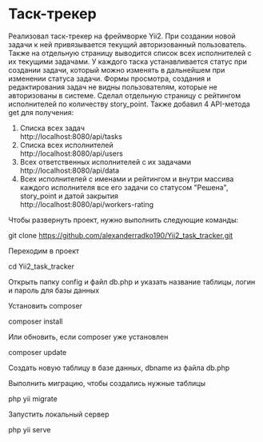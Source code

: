# Таск-трекер

Реализовал таск-трекер на фреймворке Yii2. При создании новой задачи к ней привязывается текущий авторизованный пользователь. Также на отдельную страницу выводится список всех исполнителей с их текущими задачами. У каждого таска устанавливается статус при создании задачи, который можно изменять в дальнейшем при изменении статуса задачи. Формы просмотра, создания и редактирования задач не видны пользователям, которые не авторизованы в системе. Сделал отдельную страницу с рейтингом исполнителей по количеству story_point. Также добавил 4 API-метода get для получения: </br>
1. Списка всех задач </br>
http://localhost:8080/api/tasks
2. Списка всех исполнителей </br>
http://localhost:8080/api/users
3. Всех ответственных исполнителей с их задачами </br>
http://localhost:8080/api/data
4. Всех исполнителей с именами и рейтингом и внутри массива каждого исполнителя все его задачи со статусом "Решена", story_point и датой закрытия </br>
http://localhost:8080/api/workers-rating

Чтобы развернуть проект, нужно выполнить следующие команды: </br>

git clone https://github.com/alexanderradko190/Yii2_task_tracker.git

Переходим в проект </br>

cd Yii2_task_tracker

Открыть папку config и файл db.php и указать название таблицы, логин и пароль для базы данных </br>

Установить composer </br>

composer install

Или обновить, если composer уже установлен </br>

composer update

Создать новую таблицу в базе данных, dbname из файла db.php </br>

Выполнить миграцию, чтобы создались нужные таблицы </br>

php yii migrate

Запустить локальный сервер </br>

php yii serve
